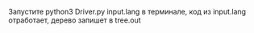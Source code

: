 Запустите python3 Driver.py input.lang в терминале, код из input.lang отработает, дерево запишет в tree.out
